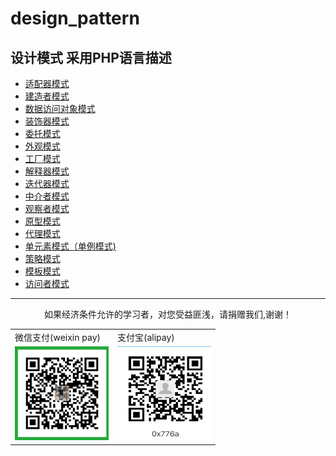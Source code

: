 # design_pattern  

设计模式 采用PHP语言描述
-------------------

*   <a href="adapter.php">适配器模式</a>
*   <a href="builder.php">建造者模式</a>
*   <a href="data_access_object.php">数据访问对象模式</a>
*   <a href="decorator.php">装饰器模式</a>
*   <a href="entrust.php">委托模式</a>
*   <a href="facade.php">外观模式</a>
*   <a href="factory.php">工厂模式</a>
*   <a href="#">解释器模式</a>
*   <a href="#">迭代器模式</a>
*   <a href="#">中介者模式</a>
*   <a href="#">观察者模式</a>
*   <a href="#">原型模式</a>
*   <a href="#">代理模式</a>
*   <a href="#">单元素模式（单例模式)</a>
*   <a href="#">策略模式</a>
*   <a href="#">模板模式</a>
*   <a href="#">访问者模式</a>

------------

<p align="center">
    如果经济条件允许的学习者，对您受益匪浅，请捐赠我们,谢谢！
</p> 
<table>
<tr><td>微信支付(weixin pay)</td><td>支付宝(alipay)</td></tr>
<tr>
<td><img src="https://github.com/wangjiangit/design_pattern/blob/master/pay_image/weixin_pay.png" width="150px" height="150px"/></td>
<td><img src="https://github.com/wangjiangit/design_pattern/blob/master/pay_image/alipay.png" width="150px" height="150px" /></td>
</tr>
</table>
    



